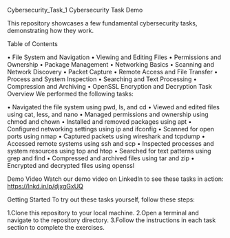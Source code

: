 Cybersecurity_Task_1
Cybersecurity Task Demo

This repository showcases a few fundamental cybersecurity tasks, demonstrating how they work.

Table of Contents

  • File System and Navigation
  • Viewing and Editing Files
  • Permissions and Ownership
  • Package Management
  • Networking Basics
  • Scanning and Network Discovery
  • Packet Capture
  • Remote Access and File Transfer
  • Process and System Inspection
  • Searching and Text Processing
  • Compression and Archiving
  • OpenSSL Encryption and Decryption
Task Overview We performed the following tasks:

   • Navigated the file system using pwd, ls, and cd
   • Viewed and edited files using cat, less, and nano
   • Managed permissions and ownership using chmod and chown
   • Installed and removed packages using apt
   • Configured networking settings using ip and ifconfig
   • Scanned for open ports using nmap
   • Captured packets using wireshark and tcpdump
   • Accessed remote systems using ssh and scp
   • Inspected processes and system resources using top and      htop
   • Searched for text patterns using grep and find
   • Compressed and archived files using tar and zip
   • Encrypted and decrypted files using openssl

Demo Video Watch our demo video on LinkedIn to see these tasks in action: https://lnkd.in/p/djxgGxUQ

Getting Started To try out these tasks yourself, follow these steps:

   1.Clone this repository to your local machine.
   2.Open a terminal and navigate to the repository directory.
   3.Follow the instructions in each task section to complete the exercises.